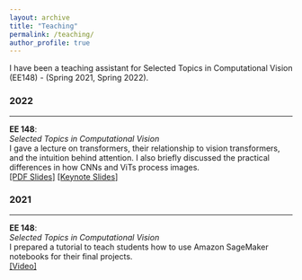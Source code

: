```yaml
---
layout: archive
title: "Teaching"
permalink: /teaching/
author_profile: true
---
```


I have been a teaching assistant for Selected Topics in Computational Vision (EE148) - (Spring 2021, Spring 2022).

### 2022
___ 
**EE 148**:   
*Selected Topics in Computational Vision*   
I gave a lecture on transformers, their relationship to vision transformers, and the intuition behind attention. I also briefly discussed the practical differences in how CNNs and ViTs process images.    
[[PDF Slides]](../files/lectures/transformers_2022/transformers_lecture.pdf) [[Keynote Slides]](../files/lectures/transformers_2022/transformers_lecture.key)

### 2021
___ 
**EE 148**:    
*Selected Topics in Computational Vision*   
I prepared a tutorial to teach students how to use Amazon SageMaker notebooks for their final projects.   
[[Video]](https://youtu.be/wGGqk7nwDD4)
